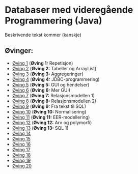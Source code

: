 # Databaser med videregående Programmering  (Java)

Beskrivende tekst kommer (kanskje)


## Øvinger:
* [Øving 1](01) (__Øving 1:__ Repetisjon)
* [Øving 2](02) (__Øving 2:__ Tabeller og ArrayList)
* [Øving 3](03) (__Øving 3:__ Aggregeringer)
* [Øving 4](04) (__Øving 4:__ JDBC-programmering)
* [Øving 5](05) (__Øving 5:__ GUI og hendelser)
* [Øving 6](06) (__Øving 6:__ Mer GUI)
* [Øving 7](07) (__Øving 7:__ Relasjonsmodellen 1)
* [Øving 8](08) (__Øving 8:__ Relasjonsmodellen 2)
* [Øving 9](09) (__Øving 9:__ Fra tekst til SQL)
* [Øving 10](10) (__Øving 10:__ Normalisering)
* [Øving 11](11) (__Øving 11:__ EER-modellering)
* [Øving 12](12) (__Øving 12:__ Arv og polymorfi)
* [Øving 13](13) (__Øving 13:__ SQL 1)
* [Øving 14](14)
* [Øving 15](15)
* [Øving 16](16)
* [Øving 17](17)
* [Øving 18](18)
* [Øving 19](19)
* [Øving 20](20)
